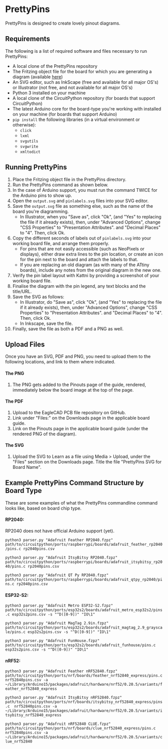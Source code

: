 # PrettyPins

PrettyPins is designed to create lovely pinout diagrams. 

## Requirements
The following is a list of required software and files necessary to run PrettyPins:
* A local clone of the PrettyPins repository
* The Fritzing object file for the board for which you are generating a diagram (available [here](https://github.com/adafruit/Fritzing-Library/tree/master/parts))
* An SVG editor, such as InkScape (free and available for all major OS's) or Illustrator (not free, and not available for all major OS's)
* Python 3 installed on your machine
* A local clone of the CircuitPython repository (for boards that support CircuitPython)
* The latest Arduino core for the board-type you're working with installed on your machine (for boards that support Arduino)
* `pip install` the following libraries (in a virtual environment or otherwise):
  * `click`
  * `lxml`
  * `svgutils`
  * `svgwrite`
  * `xmltodict`

## Running PrettyPins
1. Place the Fritzing object file in the PrettyPins directory.
2. Run the PrettyPins command as shown below.
3. In the case of Arduino support, you must run the command TWICE for the Arduino pins to show up.
4. Open the `output.svg` and `pinlabels.svg` files into your SVG editor.
5. Save the `output.svg` file as something else, such as the name of the board you're diagramming.
   * In Illustrator, when you "Save as", click "Ok", (and "Yes" to replacing the file if it already exists), then, under "Advanced Options", change "CSS Properties" to "Presentation Attributes". and "Decimal Places" to "4". Then, click Ok.
6. Copy the different seconds of labels out of `pinlabels.svg` into your working board file, and arrange them properly.
   * For pins that are not easily accessible (such as NeoPixels or displays), either draw extra lines to the pin location, or create an icon for the pin next to the board and attach the labels to that.
   * If you are replacing an old diagram (as with many of the ATtiny boards), include any notes from the original diagram in the new one.
7. Verify the pin label layout with Kattni by providing a screenshot of your working board file.
8. Finalise the diagram with the pin legend, any text blocks and the title/URL.
9. Save the SVG as follows:
    * In Illustrator, do "Save as", click "Ok", (and "Yes" to replacing the file if it already exists), then, under "Advanced Options", change "CSS Properties" to "Presentation Attributes". and "Decimal Places" to "4". Then, click Ok.
    * In Inkscape, save the file.
10. Finally, save the file as both a PDF and a PNG as well.

## Upload Files
Once you have an SVG, PDF and PNG, you need to upload them to the following locations, and link to them where indicated.
#### The PNG
1. The PNG gets added to the Pinouts page of the guide, rendered, immediately below the board image at the top of the page.

#### The PDF
1. Upload to the EagleCAD PCB file repository on GitHub.
2. Link under "Files:" on the Downloads page in the applicable board guide.
3. Link on the Pinouts page in the applicable board guide (under the rendered PNG of the diagram).

#### The SVG
1. Upload the SVG to Learn as a file using Media > Upload, under the "Files" section on the Downloads page. Title the file "PrettyPins SVG for Board Name".

## Example PrettyPins Command Structure by Board Type
These are some examples of what the PrettyPins commandline command looks like, based on board chip type.

#### RP2040:
RP2040 does not have official Arduino support (yet).

```python3 parser.py "Adafruit Feather RP2040.fzpz" path/to/circuitpython/ports/raspberrypi/boards/adafruit_feather_rp2040/pins.c rp2040pins.csv```

```python3 parser.py "Adafruit ItsyBitsy RP2040.fzpz" path/to/circuitpython/ports/raspberrypi/boards/adafruit_itsybitsy_rp2040/pins.c rp2040pins.csv```

```python3 parser.py "Adafruit QT Py RP2040.fzpz" path/to/circuitpython/ports/raspberrypi/boards/adafruit_qtpy_rp2040/pins.c rp2040pins.csv```

#### ESP32-S2:

```python3 parser.py "Adafruit Metro ESP32-S2.fzpz" path/to/circuitpython/ports/esp32s2/boards/adafruit_metro_esp32s2/pins.c esp32s2pins.csv -s "^D([0-9])" "IO\1"```

```python3 parser.py "Adafruit MagTag 2.9in.fzpz" path/to/circuitpython/ports/esp32s2/boards/adafruit_magtag_2.9_grayscale/pins.c esp32s2pins.csv -s "^D([0-9])" "IO\1"```

```python3 parser.py "Adafruit FunHouse.fzpz"  path/to/circuitpython/ports/esp32s2/boards/adafruit_funhouse/pins.c esp32s2pins.csv -s "^D([0-9])" "IO\1"```

#### nRF52:

```python3 parser.py "Adafruit Feather nRF52840.fzpz"  path/to/circuitpython/ports/nrf/boards/feather_nrf52840_express/pins.c  nrf52840pins.csv -a ~/Library/Arduino15/packages/adafruit/hardware/nrf52/0.20.5/variants/feather_nrf52840_express```

```python3 parser.py "Adafruit ItsyBitsy nRF52840.fzpz"  path/to/circuitpython/ports/nrf/boards/itsybitsy_nrf52840_express/pins.c  nrf52840pins.csv -a ~/Library/Arduino15/packages/adafruit/hardware/nrf52/0.20.5/variants/itsybitsy_nrf52840_express```

```python3 parser.py "Adafruit nRF52840 CLUE.fzpz"  path/to/circuitpython/ports/nrf/boards/clue_nrf52840_express/pins.c  nrf52840pins.csv -a ~/Library/Arduino15/packages/adafruit/hardware/nrf52/0.20.5/variants/clue_nrf52840```
